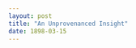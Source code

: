 ```yaml
---
layout: post
title: "An Unprovenanced Insight"
date: 1898-03-15
---
```


<script src="https://embed.github.com/view/geojson/spikeroot/spikeroot/master/insight.geojson"></script>
